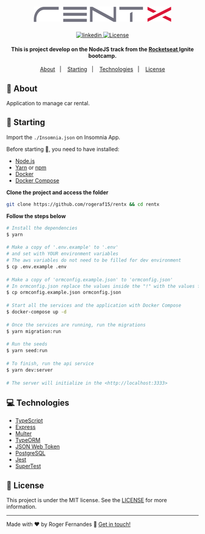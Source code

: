 <h1 align="center">
    <img alt="rentx" src="./.github/logo.svg" />
    <br>
</h1>

<p align="center">
  <a href="https://www.linkedin.com/in/roger-fernandes-1488841b9/">
    <img alt="linkedin" src="https://img.shields.io/badge/-Roger%20Fernandes-8257E6?style=flat&logo=Linkedin&logoColor=white">
  </a>

  <a href="./LICENSE"> 
    <img  alt="License" src="https://img.shields.io/badge/license-MIT-8257E6">
  </a>
</p>

<h4 align="center">
  This is project develop on the NodeJS track from the <a href="https://github.com/Rocketseat/">Rocketseat </a> Ignite bootcamp.
</h4>


<p align="center">
  <a href="#ledger-about">About</a>&nbsp;&nbsp;&nbsp;|&nbsp;&nbsp;&nbsp;
  <a href="#running-starting">Starting</a>&nbsp;&nbsp;&nbsp;|&nbsp;&nbsp;&nbsp;
  <a href="#computer-technologies">Technologies</a>&nbsp;&nbsp;&nbsp;|&nbsp;&nbsp;&nbsp;
  <a href="#memo-license">License</a>
</p>


## :ledger: About
Application to manage car rental.

## :running: Starting
Import the `./Insomnia.json` on Insomnia App.

Before starting :checkered_flag:, you need to have installed:
- [Node.js](https://nodejs.org/en/)
- [Yarn](https://classic.yarnpkg.com/) or [npm](https://www.npmjs.com/)
- [Docker](https://www.docker.com/)  
- [Docker Compose](https://docs.docker.com/compose/)

**Clone the project and access the folder**

```bash
git clone https://github.com/rogeraf15/rentx && cd rentx
```

**Follow the steps below**

```bash
# Install the dependencies
$ yarn

# Make a copy of '.env.example' to '.env'
# and set with YOUR environment variables
# The aws variables do not need to be filled for dev environment
$ cp .env.example .env

# Make a copy of 'ormconfig.example.json' to 'ormconfig.json'
# In ormconfig.json replace the values inside the "!" with the values from your .env
$ cp ormconfig.example.json ormconfig.json

# Start all the services and the application with Docker Compose
$ docker-compose up -d

# Once the services are running, run the migrations
$ yarn migration:run

# Run the seeds
$ yarn seed:run

# To finish, run the api service
$ yarn dev:server

# The server will initialize in the <http://localhost:3333>
```

## :computer: Technologies

- [TypeScript](https://www.typescriptlang.org/)
- [Express](https://expressjs.com/)
- [Multer](https://github.com/expressjs/multer)
- [TypeORM](https://typeorm.io/#/)
- [JSON Web Token](https://jwt.io/)
- [PostgreSQL](https://www.postgresql.org/)
- [Jest](https://jestjs.io/)
- [SuperTest](https://github.com/visionmedia/supertest)



## :memo: License

This project is under the MIT license. See the [LICENSE](./LICENSE) for more information.

---

Made with ♥ by Roger Fernandes :wave: [Get in touch!](https://www.linkedin.com/in/roger-fernandes-1488841b9/)

